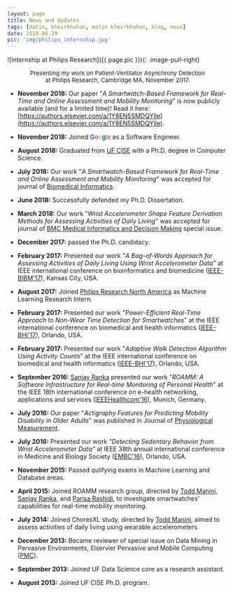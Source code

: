 ```yaml
---
layout: page
title: News and Updates
tags: [matin, kheirkhahan, matin kheirkhahan, blog, news]
date: 2018-08-29
pic: 'img/philips_internship.jpg'
---
```

![Internship at Philips Research]({{ page.pic }}){: .image-pull-right}
<center><span style="font-size: 10pt">Presenting my work on Patient-Ventilator Asynchrony Detection<br>
at Philips Research, Cambridge MA, November 2017.</span></center>

* <b>November 2018:</b> Our paper "<i>A Smartwatch-Based Framework for Real-Time and Online Assessment and Mobility Monitoring</i>" is now publicly available (and for a limited time)! Read it here: [https://authors.elsevier.com/a/1Y8EN5SMDQYjIe](https://authors.elsevier.com/a/1Y8EN5SMDQYjIe).

* <b>November 2018:</b> Joined <font style="color:blue">G</font><font style="color:red">o</font><font style="color:orange">o</font><font style="color:blue">g</font><font style="color:green">l</font><font style="color:red">e</font> as a Software Engineer.

* <b>August 2018:</b> Graduated from [UF CISE](https://cise.ufl.edu/) with a Ph.D. degree in Computer Science.

* <b>July 2018:</b> Our work "<i>A Smartwatch-Based Framework for Real-Time and Online Assessment and Mobility Monitoring</i>" was accepted for journal of [Biomedical Informatics](https://ees.elsevier.com/jbi/).

* <b>June 2018:</b> Successfully defended my Ph.D. Dissertation.

* <b>March 2018:</b> Our work "<i>Wrist Accelerometer Shape Feature Derivation Methods for Assessing Activities of Daily Living</i>" was accepted for journal of [BMC Medical Informatics and Decision Making](https://bmcmedinformdecismak.biomedcentral.com/) special issue.

* <b>December 2017:</b> passed the Ph.D. candidacy.

* <b>February 2017:</b> Presented our work "<i>A Bag-of-Words Approach for Assessing Activities of Daily Living Using Wrist Accelerometer Data</i>" at IEEE international conference on bioinformatics and biomedicine ([IEEE-BIBM'17](https://muii.missouri.edu/bibm2017/)), Kansas City, USA.

* <b>August 2017:</b> Joined [Philips Research North America](https://www.philips.com/a-w/research/locations/cambridge-north-america.html) as Machine Learning Research Intern.

* <b>February 2017:</b> Presented our work "<i>Power-Efficient Real-Time Approach to Non-Wear Time Detection for Smartwatches</i>" at the IEEE international conference on biomedical and health informatics ([IEEE-BHI'17](https://bhi.embs.org/2017/)), Orlando, USA.

* <b>February 2017:</b> Presented our work "<i>Adaptive Walk Detection Algorithm Using Activity Counts</i>" at the IEEE international conference on biomedical and health informatics ([IEEE-BHI'17](https://bhi.embs.org/2017/)), Orlando, USA.

* <b>September 2016:</b> [Sanjay Ranka](https://sites.google.com/site/sanjayranka/) presented our work "<i>ROAMM: A Software Infrastructure for Real-time Monitoring of Personal Health</i>" at the IEEE 18th international conference on e-health networking, applications and services ([IEEEHealthcom'16](http://healthcom2018.ieee-healthcom.org/)), Munich, Germany.

* <b>July 2016:</b> Our paper "<i>Actigraphy Features for Predicting Mobility Disability in Older Adults</i>" was published in Journal of [Physiological Measurement](http://iopscience.iop.org/).

* <b>July 2016:</b> Presented our work <i>"Detecting Sedentary Behavior from Wrist Accelerometer Data"</i> at IEEE 38th annual international conference in Medicine and Biology Society ([EMBC'16](https://embc.embs.org/2016/)), Orlando, USA.

* <b>November 2015:</b> Passed qulifying exams in Machine Learning and Database areas.

* <b>April 2015:</b> Joined ROAMM research group, directed by [Todd Manini](http://aging.ufl.edu/profile/manini-todd-phd), [Sanjay Ranka](https://sites.google.com/site/sanjayranka/), and [Parisa Rashidi](https://www.bme.ufl.edu/labs/rashidi/), to investigate smartwatches' capabilities for real-time mobility monitoring.

* <b>July 2014:</b> Joined ChoresXL study, directed by [Todd Manini](http://aging.ufl.edu/profile/manini-todd-phd), aimed to assess activities of daily living using wearable accelerometers.

* <b>December 2013:</b> Became reviewer of special issue on Data Mining in Pervasive Environments, Elservier Pervasive and Mobile Computing ([PMC](http://www.journals.elsevier.com/pervasive-and-mobile-computing/call-for-papers/special-issue-on-data-mining-in-pervasive-environments/)).

* <b>September 2013:</b> Joined UF Data Science core as a research assistant.

* <b>August 2013:</b> Joined UF CISE Ph.D. program.
